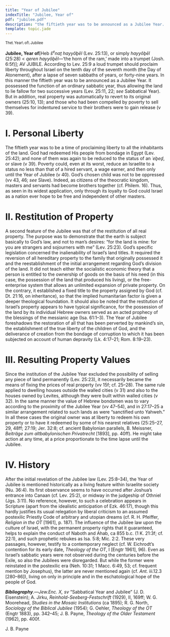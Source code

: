```yaml
---
title: "Year of Jubilee"
indexTitle: "Jubilee, Year of"
pdf: "jubilee.pdf"
description: "the fiftieth year was to be announced as a Jubilee Year. It possessed the function of an ordinary sabbatic year, thus allowing the land to lie fallow for two successive years."
template: topic.jade
---
```



<sup>The\\ Year\\ of\\ Jubilee</sup>

**Jubilee, Year of**[Heb *š*<sup>*e*</sup>*naṯ hayyôḇēl* (Lev. 25:13),
or simply *hayyôḇēl* (25:28) \< *qeren hayyôḇēl*—‘the horn of the ram,’
made into a trumpet (Josh. 6:5f)]; AV JUBILE. According to Lev. 25:9 a
loud trumpet should proclaim liberty throughout Israel on the tenth day
of the seventh month (the Day of Atonement), after a lapse of seven
sabbaths of years, or forty-nine years. In this manner the fiftieth year
was to be announced as a Jubilee Year. It possessed the function of an
ordinary sabbatic year, thus allowing the land to lie fallow for two
successive years (Lev. 25:11, 22; *see* Sabbatical Year). But in
addition, real property was automatically to revert to its original
owners (25:10, 13); and those who had been compelled by poverty to sell
themselves for indentured service to their brothers were to gain release
(v 39).

I. Personal Liberty
===================

The fiftieth year was to be a time of proclaiming liberty to all the
inhabitants of the land. God had redeemed His people from bondage in
Egypt (Lev. 25:42); and none of them was again to be reduced to the
status of an *˓eḇeḏ*, or slave (v 39). Poverty could, even at its worst,
reduce an Israelite to a status no less than that of a hired servant, a
wage earner, and then only until the Year of Jubilee (v 40). God’s
chosen child was not to be oppressed (vv 43, 46; *see* Slave). Indeed,
as citizens of the theocratic kingdom, masters and servants had become
brothers together (cf. Philem. 16). Thus, as seen in its widest
application, only through its loyalty to God could Israel as a nation
ever hope to be free and independent of other masters.

II. Restitution of Property
===========================

A second feature of the Jubilee was that of the restitution of all real
property. The purpose was to demonstrate that the earth is subject
basically to God’s law, and not to man’s desires: “for the land is mine:
for you are strangers and sojourners with me” (Lev. 25:23). God’s
specific legislation concerned the inalienability of Israel’s land
titles. It required the reversion of all hereditary property to the
family that originally possessed it and the reestablishment of the
initial arrangement regarding God’s division of the land. It did not
teach either the socialistic economic theory that a person is entitled
to the ownership of goods on the basis of his need (in this case, the
possession of the land that produced his living), or the free-enterprise
system that allows an unlimited expansion of private property. On the
contrary, it established a fixed title to the property assigned by God
(cf. Dt. 21:16, on inheritance), so that the implied humanitarian factor
is given a deeper theological foundation. It should also be noted that
the restitution of Israel’s property appears to have typical
significance, for the possession of the land by its individual Hebrew
owners served as an acted prophecy of the blessings of the messianic age
(Isa. 61:1–3). The Year of Jubilee foreshadows the restoration of all
that has been perverted by mankind’s sin, the establishment of the true
liberty of the children of God, and the deliverance of creation from the
bondage of corruption to which it has been subjected on account of human
depravity (Lk. 4:17–21; Rom. 8:19–23).

III. Resulting Property Values
==============================

Since the institution of the Jubilee Year excluded the possibility of
selling any piece of land permanently (Lev. 25:23), it necessarily
became the means of fixing the prices of real property (vv 15f; cf.
25–28). The same rule applied to dwelling houses outside the walled
cities (v 31) and also to the houses owned by Levites, although they
were built within walled cities (v 32). In the same manner the value of
Hebrew bondsmen was to vary according to the proximity of the Jubilee
Year (vv 47–54), and in 27:17–25 a similar arrangement related to such
lands as were “sanctified unto Yahweh.” In all these cases the original
owner was at liberty to redeem his own property or to have it redeemed
by some of his nearest relatives (25:25–27, 29, 48ff; 27:19; Jer. 32:8;
cf. ancient Babylonian parallels, B. Meissner, *Beiträge zum
altbabylonischen Privatrecht* [1893], pp. 40ff). He might take action at
any time, at a price proportionate to the time lapse until the Jubilee.

IV. History
===========

After the initial revelation of the Jubilee law (Lev. 25:8–34), the Year
of Jubilee is mentioned historically as a living feature within
Israelite society (Nu. 36:4). Its first observance seems to have
occurred after Joshua’s entrance into Canaan (cf. Lev. 25:2), or midway
in the judgeship of Othniel (Jgs. 3:11). No reference, however, to such
a celebration appears in Scripture (apart from the idealistic
anticipation of Ezk. 46:17), though this hardly justifies its usual
relegation by liberal criticism to an assumed postexilic Priestly Code
of arbitrary and utopian dreams (cf. R. H. Pfeiffer, *Religion in the
OT* [1961], p. 187). The influence of the Jubilee law upon the culture
of Israel, with the permanent property rights that it guaranteed, helps
to explain the conduct of Naboth and Ahab, ca 855 b.c. (1 K. 21:3f; cf.
22:1), and such prophetic rebukes as Isa. 5:8; Mic. 2:2. These very
passages, however, testify to a contemporary neglect (cf. W. Eichrodt’s
contention for its early date, *Theology of the OT*, I [Engtr 1961],
96). Even as Israel’s sabbatic years were not observed during the
centuries before the Exile, so also the Jubilees were disregarded. But
while the former were reinstated in the postexilic era (Neh. 10:31; 1
Macc. 6:49, 53; cf. frequent mention by Josephus), the latter are never
mentioned again (cf. *Ant.* iii.12.3 [280–86]), living on only in
principle and in the eschatological hope of the people of God.

***Bibliography***.—*Jew.Enc. X, sv* “Sabbatical Year and Jubilee” (J.
D. Eisenstein); A. Jirku, *Reinhold-Seeberg-Festschrift* (1929), II,
169ff; W. G. Moorehead, *Studies in the Mosaic Institutions* (ca 1895);
R. G. North, *Sociology of the Biblical Jubilee* (1954); G. Oehler,
*Theology of the OT* (Engtr 1883), pp. 342–45; J. B. Payne, *Theology of
the Older Testament* (1962), pp. 400f.

J. B. Payne

